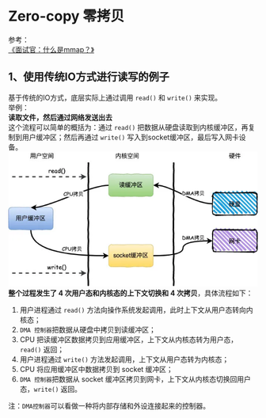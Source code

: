 # Zero-copy 零拷贝

参考：  
[《面试官：什么是mmap？》](https://mp.weixin.qq.com/s/dXYQTofcP6lGR8SSctixBQ)  

## 1、使用传统IO方式进行读写的例子
基于传统的IO方式，底层实际上通过调用 ```read()``` 和 ```write()``` 来实现。  
举例：  
**读取文件，然后通过网络发送出去**  
这个流程可以简单的概括为：通过 ```read()``` 把数据从硬盘读取到内核缓冲区，再复制到用户缓冲区；然后再通过 ```write()``` 写入到socket缓冲区，最后写入网卡设备。  
![](assets/2021-04-27-16-36-20.png)
**整个过程发生了 4 次用户态和内核态的上下文切换和 4 次拷贝**，具体流程如下：
1. 用户进程通过 ```read()``` 方法向操作系统发起调用，此时上下文从用户态转向内核态；
2. `DMA 控制器`把数据从硬盘中拷贝到读缓冲区；
3. CPU 把读缓冲区数据拷贝到应用缓冲区，上下文从内核态转为用户态，```read()``` 返回；
4. 用户进程通过 ```write()``` 方法发起调用，上下文从用户态转为内核态；
5. CPU 将应用缓冲区中数据拷贝到 socket 缓冲区；
6. `DMA 控制器`把数据从 socket 缓冲区拷贝到网卡，上下文从内核态切换回用户态，```write()``` 返回。

注：`DMA控制器`可以看做一种将内部存储和外设连接起来的控制器。




